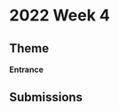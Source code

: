 # 2022 Week 4


## Theme

**Entrance**


## Submissions

<!--
| Made | By |
|------|----|
| <img src="./render.png" height="150" /> | [name](./path/) |
-->
